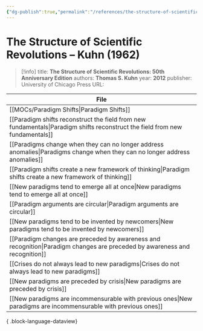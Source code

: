 ```yaml
---
{"dg-publish":true,"permalink":"/references/the-structure-of-scientific-revolutions-kuhn-1962/"}
---
```



# The Structure of Scientific Revolutions – Kuhn (1962)

> [!info]
> title: **The Structure of Scientific Revolutions: 50th Anniversary Edition**
> authors: **Thomas S. Kuhn**
> year: **2012**
> publisher: University of Chicago Press
> URL: 



| File                                                                                                                            |
| ------------------------------------------------------------------------------------------------------------------------------- |
| [[MOCs/Paradigm Shifts\|Paradigm Shifts]]                                                                                    |
| [[Paradigm shifts reconstruct the field from new fundamentals\|Paradigm shifts reconstruct the field from new fundamentals]] |
| [[Paradigms change when they can no longer address anomalies\|Paradigms change when they can no longer address anomalies]]   |
| [[Paradigm shifts create a new framework of thinking\|Paradigm shifts create a new framework of thinking]]                   |
| [[New paradigms tend to emerge all at once\|New paradigms tend to emerge all at once]]                                       |
| [[Paradigm arguments are circular\|Paradigm arguments are circular]]                                                         |
| [[New paradigms tend to be invented by newcomers\|New paradigms tend to be invented by newcomers]]                           |
| [[Paradigm changes are preceded by awareness and recognition\|Paradigm changes are preceded by awareness and recognition]]   |
| [[Crises do not always lead to new paradigms\|Crises do not always lead to new paradigms]]                                   |
| [[New paradigms are preceded by crisis\|New paradigms are preceded by crisis]]                                               |
| [[New paradigms are incommensurable with previous ones\|New paradigms are incommensurable with previous ones]]               |

{ .block-language-dataview}